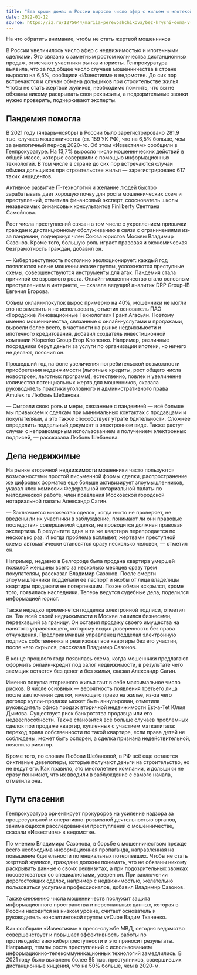 ```yaml
---
title: "Без крыши дома: в России выросло число афер с жильем и ипотекой"
date: 2022-01-12
source: https://iz.ru/1275644/mariia-perevoshchikova/bez-kryshi-doma-v-rossii-vyroslo-chislo-afer-s-zhilem-i-ipotekoi
---
```


На что обратить внимание, чтобы не стать жертвой мошенников 

В России увеличилось число афер с недвижимостью и ипотечными сделками. Это связано с заметным ростом количества дистанционных продаж, отмечают участники рынка и юристы. Генпрокуратура выявила, что за год общее число случаев мошенничества в стране выросло на 6,5%, сообщили «Известиям» в ведомстве. До сих пор встречаются и случаи обмана дольщиков при строительстве жилья. Чтобы не стать жертвой жуликов, необходимо помнить, что вы не обязаны никому раскрывать свои реквизиты, а подозрительные звонки нужно проверять, подчеркивают эксперты.

## Пандемия помогла
В 2021 году (январь–ноябрь) в России было зарегистрировано 281,9 тыс. случаев мошенничества (ст. 159 УК РФ), что на 6,5% больше, чем за аналогичный период 2020-го. Об этом «Известиям» сообщили в Генпрокуратуре. На 13,7% выросло число мошеннических действий в общей массе, которые совершили с помощью информационных технологий. В том числе в стране до сих пор встречаются случаи обмана дольщиков при строительстве жилья — зарегистрировано 617 таких инцидентов.

Активное развитие IT-технологий и желание людей быстро зарабатывать дает хорошую почву для роста мошеннических схем и преступлений, отметила финансовый эксперт, сооснователь школы независимых финансовых консультантов Finliberty Светлана Самойлова. 

Рост числа преступлений связан в том числе с укреплением привычки граждан к дистанционному обслуживанию в связи с ограничениями из-за пандемии, подчеркнул член Союза юристов Москвы Владимир Сазонов. Кроме того, большую роль играет правовая и экономическая безграмотность граждан, добавил он.

 
— Киберпреступность постоянно эволюционирует: каждый год появляются новые мошеннические группы, усложняются преступные схемы, совершенствуются инструменты для атак. Пандемия стала причиной ее взрывного роста. Онлайн-мошенничество стало основным преступлением в интернете, — сказала ведущий аналитик DRP Group-IB Евгения Егорова.

Объем онлайн-покупок вырос примерно на 40%, мошенники не могли это не заметить и не использовать, отметил основатель ПАО «Городские Инновационные Технологии» Грант Агасьян. Поэтому именно мошенничества, связанные с онлайн-услугами и продажами, выросли более всего, в частности на рынке недвижимости и ипотечного кредитования, добавил создатель инвестиционной компании Klopenko Group Егор Клопенко. Например, различные посредники берут деньги за услуги по организации ипотеки, но ничего не делают, пояснил он.

Прошедший год на фоне увеличения потребительской возможности приобретения недвижимости (льготные кредиты, рост общего числа новостроек, льготных программ), естественно, повлек и увеличение количества потенциальных жертв для мошенников, сказала руководитель практики уголовного и административного права Amulex.ru Любовь Шебанова.

— Сыграли свою роль и меры, связанные с пандемией — всё больше мы привыкаем к сделкам при минимальных контактах с продавцами и покупателями, а это также способствует утрате бдительности. Сложнее определить поддельный документ в электронном виде. Также растут случаи с неправомерным использованием и получением электронных подписей, — рассказала Любовь Шебанова.

## Дела недвижимые
На рынке вторичной недвижимости мошенники часто пользуются возможностями простой письменной формы сделки, распространение же цифровых форматов еще больше активизирует злоумышленников, указал член комиссии Федеральной нотариальной палаты по методической работе, член правления Московской городской нотариальной палаты Александр Сагин.

— Заключается множество сделок, когда никто не проверяет, не введены ли их участники в заблуждение, понимают ли они правовые последствия совершаемой сделки, не проводится должная правовая экспертиза. В результате одна и та же квартира перепродается по несколько раз. И когда проблема всплывет, жертвами преступной схемы автоматически становятся сразу несколько человек, — отметил он.

Например, недавно в Белгороде была продана квартира умершей пожилой женщины всего за несколько месяцев сразу трем покупателям, рассказал Владимир Сазонов. После смерти злоумышленники подделали ее паспорт и якобы от лица владелицы квартиры продавали ее потерпевшим. Позже обман вскрылся, кроме того, появились наследники. Теперь ведутся судебные дела, поделился информацией юрист. 

Также нередко применяется подделка электронной подписи, отметил он. Так всей своей недвижимости в Москве лишился бизнесмен, переехавший за границу. Он оставил продажу своего имущества на нанятого управляющего, которому выдал доверенность без права отчуждения. Предприимчивый управленец подделал электронную подпись собственника и реализовал все квартиры без его участия, после чего скрылся, рассказал Владимир Сазонов.

В конце прошлого года появилась схема, когда мошенники предлагают оформить онлайн-кредит под залог недвижимости, в результате чего заемщик остается без денег и без жилья, сказал Александр Сагин.

Именно покупка вторичного жилья таит в себе максимальное число рисков. В числе основных — вероятность появления третьего лица после заключения сделки, имеющего право на жилье, из-за чего договор купли-продажи может быть аннулирован, отметила руководитель офиса продаж вторичной недвижимости Est-a-Tet Юлия Дымова. Существует риск банкротства продавца или его недееспособности. Также становится всё больше случаев проблемных сделок при продаже квартир, купленных с участием маткапитала: переход права собственности по такой квартире, если права детей не соблюдены, может быть оспорен, а сделка признана недействительной, пояснила риелтор.

 
Кроме того, по словам Любови Шебановой, в РФ всё еще остаются фиктивные девелоперы, которые получают деньги на строительство, но не ведут его. Как правило, это многолетние компании, и дольщики не сразу понимают, что их вводили в заблуждение с самого начала, отметила она.

## Пути спасения
Генпрокуратура ориентирует прокуроров на усиление надзора за процессуальной и оперативно-розыскной деятельностью органов, занимающихся расследованием преступлений о мошенничестве, сказали «Известиям» в ведомстве.

По мнению Владимира Сазонова, в борьбе с мошенничеством прежде всего необходима информационная пропаганда, направленная на повышение бдительности потенциальных потерпевших. Чтобы не стать жертвой жуликов, граждане должны понимать, что не обязаны никому раскрывать данные о своих реквизитах, а при подозрительных звонках посоветоваться со специалистами, уверен он. При заключении дорогостоящих сделок, например с недвижимостью, желательно пользоваться услугами профессионалов, добавил Владимир Сазонов. 

Также снижению числа мошенничеств послужит защита информационного пространства и персональных данных, которая в России находится на низком уровне, считает основатель и руководитель консалтинговой группы vvCube Вадим Ткаченко.

Как сообщили «Известиям» в пресс-службе МВД, сегодня ведомство совершенствует и повышает эффективность работы по противодействию киберпреступности и это приносит результаты. Например, темпы роста преступлений с использованием информационно-телекоммуникационных технологий замедлились. В 2021 году было выявлено более 85 тыс. преступников, совершивших дистанционные хищения, что на 50% больше, чем в 2020-м.